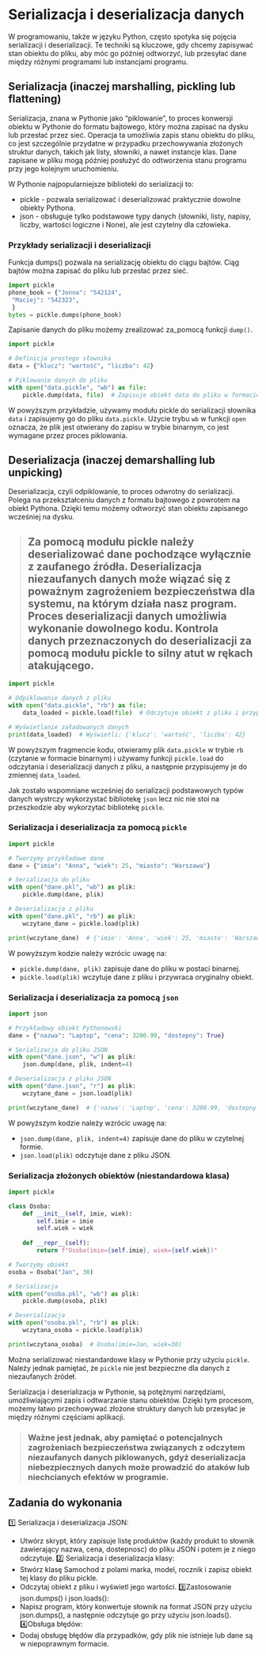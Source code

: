 # Serializacja i deserializacja danych

W programowaniu, także w języku Python, często spotyka się pojęcia serializacji i deserializacji. Te techniki są kluczowe, gdy chcemy zapisywać stan obiektu do pliku, aby móc go później odtworzyć, lub przesyłać dane między różnymi programami lub instancjami programu. 

## Serializacja (inaczej marshalling, pickling lub flattening)
Serializacja, znana w Pythonie jako “piklowanie”, to proces konwersji obiektu w Pythonie do formatu bajtowego, który można zapisać na dysku lub przesłać przez sieć. Operacja ta umożliwia zapis stanu obiektu do pliku, co jest szczególnie przydatne w przypadku przechowywania złożonych struktur danych, takich jak listy, słowniki, a nawet instancje klas. Dane zapisane
w pliku mogą później posłużyć do odtworzenia stanu programu przy jego kolejnym uruchomieniu.

W Pythonie najpopularniejsze biblioteki do serializacji to:
* pickle - pozwala serializować i deserializować praktycznie dowolne obiekty Pythona.
* json - obsługuje tylko podstawowe typy danych (słowniki, listy, napisy, liczby, wartości logiczne i None), ale jest czytelny dla człowieka.

### Przykłady serializacji i deserializacji

Funkcja dumps() pozwala na serializację obiektu do ciągu bajtów. Ciąg bajtów można zapisać do pliku lub przesłać przez sieć.
```python
import pickle
phone_book = {"Jonna": "542124",
 "Maciej": "542323",
 }
bytes = pickle.dumps(phone_book)
```

Zapisanie danych do pliku możemy zrealizować za_pomocą funkcji `dump()`.
```python
import pickle

# Definicja prostego słownika
data = {"klucz": "wartość", "liczba": 42}

# Piklowanie danych do pliku
with open("data.pickle", "wb") as file:
    pickle.dump(data, file)  # Zapisuje obiekt data do pliku w formacie pickle
```

W powyższym przykładzie, używamy modułu pickle do serializacji słownika `data` i zapisujemy go do pliku `data.pickle`. Użycie trybu `wb` w funkcji `open` oznacza, że plik jest otwierany do zapisu w trybie binarnym, co jest wymagane przez proces piklowania.

## Deserializacja (inaczej demarshalling lub unpicking)
Deserializacja, czyli odpiklowanie, to proces odwrotny do serializacji. Polega na przekształceniu danych z formatu bajtowego z powrotem na obiekt Pythona. Dzięki temu możemy odtworzyć stan obiektu zapisanego wcześniej na dysku.

> ## Za pomocą modułu pickle należy deserializować dane pochodzące wyłącznie z zaufanego źródła. Deserializacja niezaufanych danych może wiązać się z poważnym zagrożeniem bezpieczeństwa dla systemu, na którym działa nasz program. Proces deserializacji danych umożliwia wykonanie dowolnego kodu. Kontrola danych przeznaczonych do deserializacji za pomocą modułu pickle to silny atut w rękach atakującego.

```python
import pickle

# Odpiklowanie danych z pliku
with open("data.pickle", "rb") as file:
    data_loaded = pickle.load(file)  # Odczytuje obiekt z pliku i przypisuje do zmiennej data_loaded

# Wyświetlanie załadowanych danych
print(data_loaded)  # Wyświetli: {'klucz': 'wartość', 'liczba': 42}
```

W powyższym fragmencie kodu, otwieramy plik `data.pickle` w trybie `rb` (czytanie w formacie binarnym) i używamy funkcji `pickle.load` do odczytania i deserializacji danych z pliku, a następnie przypisujemy je do zmiennej `data_loaded`.

Jak zostało wspomniane wcześniej do serializacji podstawowych typów danych wystrczy wykorzystać bibliotekę `json` lecz nic nie stoi na przeszkodzie aby wykorzytać bibliotekę `pickle`. 

### Serializacja i deserializacja za pomocą `pickle`
```python
import pickle

# Tworzymy przykładowe dane
dane = {"imie": "Anna", "wiek": 25, "miasto": "Warszawa"}

# Serializacja do pliku
with open("dane.pkl", "wb") as plik:
    pickle.dump(dane, plik)

# Deserializacja z pliku
with open("dane.pkl", "rb") as plik:
    wczytane_dane = pickle.load(plik)

print(wczytane_dane)  # {'imie': 'Anna', 'wiek': 25, 'miasto': 'Warszawa'}
```
W powyższym kodzie należy wzrócic uwagę na:
* `pickle.dump(dane, plik)` zapisuje dane do pliku w postaci binarnej.
* `pickle.load(plik)` wczytuje dane z pliku i przywraca oryginalny obiekt.

### Serializacja i deserializacja za pomocą `json`
```python
import json

# Przykładowy obiekt Pythonowski
dane = {"nazwa": "Laptop", "cena": 3200.99, "dostepny": True}

# Serializacja do pliku JSON
with open("dane.json", "w") as plik:
    json.dump(dane, plik, indent=4)

# Deserializacja z pliku JSON
with open("dane.json", "r") as plik:
    wczytane_dane = json.load(plik)

print(wczytane_dane)  # {'nazwa': 'Laptop', 'cena': 3200.99, 'dostepny': True}
```
W powyższym kodzie należy wzrócic uwagę na:
* `json.dump(dane, plik, indent=4)` zapisuje dane do pliku w czytelnej formie.
* `json.load(plik)` odczytuje dane z pliku JSON.

### Serializacja złożonych obiektów (niestandardowa klasa)
```Python
import pickle

class Osoba:
    def __init__(self, imie, wiek):
        self.imie = imie
        self.wiek = wiek
    
    def __repr__(self):
        return f"Osoba(imie={self.imie}, wiek={self.wiek})"

# Tworzymy obiekt
osoba = Osoba("Jan", 30)

# Serializacja
with open("osoba.pkl", "wb") as plik:
    pickle.dump(osoba, plik)

# Deserializacja
with open("osoba.pkl", "rb") as plik:
    wczytana_osoba = pickle.load(plik)

print(wczytana_osoba)  # Osoba(imie=Jan, wiek=30)
```
Można serializować niestandardowe klasy w Pythonie przy użyciu `pickle`.
Należy jednak pamiętać, że `pickle` nie jest bezpieczne dla danych z niezaufanych źródeł.

Serializacja i deserializacja w Pythonie, są potężnymi narzędziami, umożliwiającymi zapis i odtwarzanie stanu obiektów. Dzięki tym procesom, możemy łatwo przechowywać złożone struktury danych lub przesyłać je między różnymi częściami aplikacji. 
> ### Ważne jest jednak, aby pamiętać o potencjalnych zagrożeniach bezpieczeństwa związanych z odczytem niezaufanych danych piklowanych, gdyż deserializacja niebezpiecznych danych może prowadzić do ataków lub niechcianych efektów w programie.

## Zadania do wykonania
:one: Serializacja i deserializacja JSON:
* Utwórz skrypt, który zapisuje listę produktów (każdy produkt to słownik zawierający nazwa, cena, dostepnosc) do pliku JSON i potem je z niego odczytuje.
:two: Serializacja i deserializacja klasy:
* Stwórz klasę Samochod z polami marka, model, rocznik i zapisz obiekt tej klasy do pliku pickle.
* Odczytaj obiekt z pliku i wyświetl jego wartości.
:three:Zastosowanie json.dumps() i json.loads():
* Napisz program, który konwertuje słownik na format JSON przy użyciu json.dumps(), a następnie odczytuje go przy użyciu json.loads().
:four:Obsługa błędów:
* Dodaj obsługę błędów dla przypadków, gdy plik nie istnieje lub dane są w niepoprawnym formacie.
